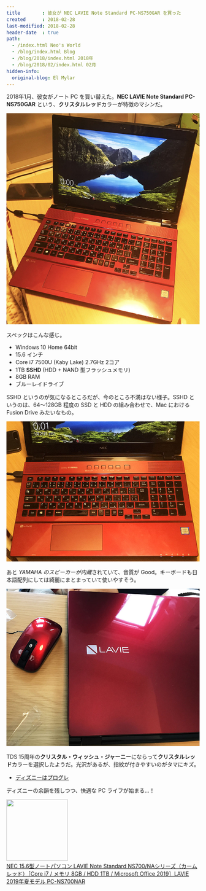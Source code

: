 ```yaml
---
title        : 彼女が NEC LAVIE Note Standard PC-NS750GAR を買った
created      : 2018-02-28
last-modified: 2018-02-28
header-date  : true
path:
  - /index.html Neo's World
  - /blog/index.html Blog
  - /blog/2018/index.html 2018年
  - /blog/2018/02/index.html 02月
hidden-info:
  original-blog: El Mylar
---
```


2018年1月、彼女がノート PC を買い替えた。**NEC LAVIE Note Standard PC-NS750GAR** という、**クリスタルレッド**カラーが特徴のマシンだ。

![キレイな赤](./28-01-02.jpg)

スペックはこんな感じ。

- Windows 10 Home 64bit
- 15.6 インチ
- Core i7 7500U (Kaby Lake) 2.7GHz 2コア
- 1TB **SSHD** (HDD + NAND 型フラッシュメモリ)
- 8GB RAM
- ブルーレイドライブ

SSHD というのが気になるところだが、今のところ不満はない様子。SSHD というのは、64～128GB 程度の SSD と HDD の組み合わせで、Mac における Fusion Drive みたいなもの。

![キーボードとスピーカー](./28-01-03.jpg)

あと *YAMAHA のスピーカーが内蔵*されていて、音質が Good。キーボードも日本語配列にしては綺麗にまとまっていて使いやすそう。

![マウスも赤い](./28-01-01.jpg)

TDS 15周年の**クリスタル・ウィッシュ・ジャーニー**にならって**クリスタルレッド**カラーを選択したようだ。光沢があるが、指紋が付きやすいのがタマにキズ。

- [ディズニーはプログレ](/blog/2017/02/11-01.html)

ディズニーの余韻を残しつつ、快適な PC ライフが始まる…！

<div class="ad-amazon">
  <div class="ad-amazon-image">
    <a href="https://www.amazon.co.jp/dp/B07V1MMCQX?tag=neos21-22&amp;linkCode=osi&amp;th=1&amp;psc=1">
      <img src="https://m.media-amazon.com/images/I/41QP3-3VRiL._SL160_.jpg" width="160" height="160">
    </a>
  </div>
  <div class="ad-amazon-info">
    <div class="ad-amazon-title">
      <a href="https://www.amazon.co.jp/dp/B07V1MMCQX?tag=neos21-22&amp;linkCode=osi&amp;th=1&amp;psc=1">NEC 15.6型ノートパソコン LAVIE Note Standard NS700/NAシリーズ（カームレッド）［Core i7 / メモリ 8GB / HDD 1TB / Microsoft Office 2019］LAVIE 2019年夏モデル PC-NS700NAR</a>
    </div>
  </div>
</div>
